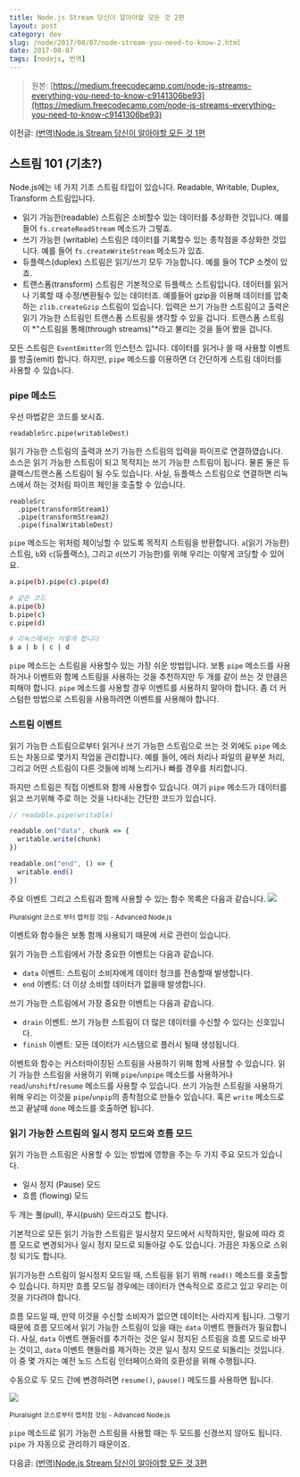 ```yaml
---
title: Node.js Stream 당신이 알아야할 모든 것 2편
layout: post
category: dev
slug: /node/2017/08/07/node-stream-you-need-to-know-2.html
date: 2017-08-07
tags: [nodejs, 번역]
---
```


> 원본: [https://medium.freecodecamp.com/node-js-streams-everything-you-need-to-know-c9141306be93](https://medium.freecodecamp.com/node-js-streams-everything-you-need-to-know-c9141306be93)

이전글: [(번역)Node.js Stream 당신이 알아야할 모든 것 1편](/node/2017/07/03/node-stream-you-need-to-know.html)

## 스트림 101 (기초?)

Node.js에는 네 가지 기초 스트림 타입이 있습니다. Readable, Writable, Duplex, Transform 스트림입니다.

- 읽기 가능한(readable) 스트림은 소비할수 있는 데이터를 추상화한 것입니다. 예를들어 `fs.createReadStream` 메소드가 그렇죠.
- 쓰기 가능한 (writable) 스트림은 데이터를 기록할수 있는 종착점을 추상화한 것입니다. 예를 들어 `fs.createWriteStream` 메소드가 있죠.
- 듀플렉스(duplex) 스트림은 읽기/쓰기 모두 가능합니다. 예를 들어 TCP 소켓이 있죠.
- 트랜스폼(transform) 스트림은 기본적으로 듀플렉스 스트림입니다. 데이터를 읽거나 기록할 때 수정/변환될수 있는 데이터죠. 예를들어 gzip을 이용해 데이터를 압축하는 `zlib.createGzip` 스트림이 있습니다. 입력은 쓰기 가능한 스트림이고 출력은 읽기 가능한 스트림인 트랜스폼 스트림을 생각할 수 있을 겁니다. 트랜스폼 스트림이 *"스트림을 통해(through streams)"*라고 불리는 것을 들어 봤을 겁니다.

모든 스트림은 `EventEmitter`의 인스턴스 입니다. 데이터를 읽거나 쓸 때 사용할 이벤트를 방출(emit) 합니다. 하지만, `pipe` 메소드를 이용하면 더 간단하게 스트림 데이터를 사용할 수 있습니다.

### pipe 메소드

우선 마법같은 코드를 보시죠.

```
readableSrc.pipe(writableDest)
```

읽기 가능한 스트림의 출력과 쓰기 가능한 스트림의 입력을 파이프로 연결하였습니다. 소스은 읽기 가능한 스트림이 되고 목적지는 쓰기 가능한 스트림이 됩니다. 물론 둘은 듀클랙스/트랜스폼 스트림이 될 수도 있습니다. 사실, 듀플렉스 스트림으로 연결하면 리눅스에서 하는 것처림 파이프 체인을 호출할 수 있습니다.

```
reableSrc
  .pipe(transformStream1)
  .pipe(transformStream2)
  .pipe(finalWritableDest)
```

`pipe` 메소드는 위처럼 체이닝할 수 있도록 목적지 스트림을 반환합니다. `a`(읽기 가능한) 스트림, `b`와 `c`(듀플랙스), 그리고 `d`(쓰기 가능한)를 위해 우리는 이렇게 코딩할 수 있어요.

```bash
a.pipe(b).pipe(c).pipe(d)

# 같은 코드
a.pipe(b)
b.pipe(c)
c.pipe(d)

# 리눅스에서는 이렇게 합니다
$ a | b | c | d
```

`pipe` 메소드는 스트림을 사용할수 있는 가장 쉬운 방법입니다. 보통 `pipe` 메소드를 사용하거나 이벤트와 함께 스트림을 사용하는 것을 추천하지만 두 개를 같이 쓰는 것 만큼은 피해야 합니다. `pipe` 메소드를 사용할 경우 이벤트를 사용하지 말아야 합니다. 좀 더 커스텀한 방법으로 스트림을 사용하려면 이벤트를 사용해야 합니다.

### 스트림 이벤트

읽기 가능한 스트림으로부터 읽거나 쓰기 가능한 스트림으로 쓰는 것 외에도 `pipe` 메소드는 자동으로 몇가지 작업을 관리합니다. 예를 들어, 에러 처리나 파일의 끝부분 처리, 그리고 어떤 스트림이 다른 것들에 비해 느리거나 빠를 경우를 처리합니다.

하지만 스트림은 직접 이벤트와 함께 사용할수 있습니다. 여기 `pipe` 메소드가 데이터를 읽고 쓰기위해 주로 하는 것을 나타내는 간단한 코드가 있습니다.

```js
// readable.pipe(writable)

readable.on("data", chunk => {
  writable.write(chunk)
})

readable.on("end", () => {
  writable.end()
})
```

주요 이벤트 그리고 스트림과 함께 사용할 수 있는 함수 목록은 다음과 같습니다.
![](https://cdn-images-1.medium.com/max/1600/1*HGXpeiF5-hJrOk_8tT2jFA.png)

<small>Pluralsight 코스로 부터 캡처함 것임 - Advanced Node.js</small>

이벤트와 함수들은 보통 함께 사용되기 때문에 서로 관련이 있습니다.

읽기 가능한 스트림에서 가장 중요한 이벤트는 다음과 같습니다.

- `data` 이벤트: 스트림이 소비자에게 데이터 청크를 전송할때 발생합니다.
- `end` 이벤트: 더 이상 소비할 데이터가 없을때 발생합니다.

쓰기 가능한 스트림에서 가장 중요한 이벤트는 다음과 같습니다.

- `drain` 이벤트: 쓰기 가능한 스트림이 더 많은 데이터를 수신할 수 있다는 신호입니다.
- `finish` 이벤트: 모든 데이터가 시스템으로 플러시 될때 생성됩니다.

이벤트와 함수는 커스터마이징된 스트림을 사용하기 위해 함께 사용할 수 있습니다. 읽기 가능한 스트림을 사용하기 위해 `pipe`/`unpipe` 메소드를 사용하거나 `read`/`unshift`/`resume` 메소드를 사용할 수 있습니다. 쓰기 가능한 스트림을 사용하기 위해 우리는 이것을 `pipe`/`unpip`의 종착점으로 만들수 있습니다. 혹은 `write` 메소드로 쓰고 끝날때 `done` 메소드를 호출하면 됩니다.

### 읽기 가능한 스트림의 일시 정지 모드와 흐름 모드

읽기 가능한 스트림은 사용할 수 있는 방법에 영향을 주는 두 가지 주요 모드가 있습니다.

- 일시 정지 (Pause) 모드
- 흐름 (flowing) 모드

두 개는 풀(pull), 푸시(push) 모드라고도 합니다.

기본적으로 모든 읽기 가능한 스트림은 일시정지 모드에서 시작하지만, 필요에 따라 흐름 모드로 변경되거나 일시 정지 모드로 되돌아갈 수도 있습니다. 가끔은 자동으로 스위칭 되기도 합니다.

읽기가능한 스트림이 일시정지 모드일 때, 스트림을 읽기 위해 `read()` 메소드를 호출할 수 있습니다. 하지만 흐름 모드일 경우에는 데이터가 연속적으로 흐르고 있고 우리는 이것을 기다려야 합니다.

흐름 모드일 때, 만약 이것을 수신할 소비자가 없으면 데이터는 사라지게 됩니다. 그렇기 때문에 흐름 모드에서 읽기 가능한 스트림이 있을 때는 `data` 이벤트 핸들러가 필요합니다. 사실, `data` 이벤트 핸들러를 추가하는 것은 일시 정지된 스트림을 흐름 모드로 바꾸는 것이고, `data` 이벤트 핸들러를 제거하는 것은 일시 정지 모드로 되돌리는 것입니다. 이 중 몇 가지는 예전 노드 스트림 인터페이스와의 호환성을 위해 수행됩니다.

수동으로 두 모드 간에 변경하려면 `resume()`, `pause()` 메도드를 사용하면 됩니다.

![](https://cdn-images-1.medium.com/max/1600/1*HI-mtispQ13qm8ib5yey3g.png)

<small>Pluralsight 코스로부터 캡처함 것임 - Advanced Node.js</small>

`pipe` 메소드로 읽기 가능한 스트림을 사용할 때는 두 모드를 신경쓰지 않아도 됩니다. `pipe` 가 자동으로 관리하기 때문이죠.

다음글: [(번역)Node.js Stream 당신이 알아야할 모든 것 3편](/node/2017/08/12/node-stream-you-need-to-know-3.html)
